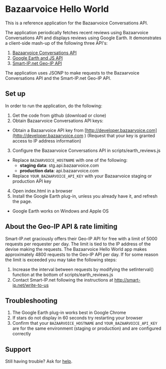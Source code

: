 # Bazaarvoice Hello World
This is a reference application for the Bazaarvoice Conversations API.

The application periodically fetches recent reviews using Bazaarvoice Conversations API and displays reviews using Google Earth.
It demonstrates a client-side mash-up of the following three API's:

1. [Bazaarvoice Conversations API](https://developer.bazaarvoice.com/docs/read/conversations)
2. [Google Earth and JS API](https://developers.google.com/earth/)
3. [Smart-IP.net Geo-IP API](http://smart-ip.net/geoip-api)

The application uses JSONP to make requests to the Bazaarvoice Conversations API and the Smart-IP.net Geo-IP API.

## Set up
In order to run the application, do the following:

1. Get the code from github (download or clone)
2. Obtain Bazaarvoice Conversations API keys:
 * Obtain a Bazaarvoice API key from [http://developer.bazaarvoice.com](http://developer.bazaarvoice.com ) (Request that your key is granted access to IP address information)
3. Configure the Bazaarvoice Conversations API in scripts/earth_reviews.js
 * Replace `BAZAARVOICE_HOSTNAME` with one of the following:
    * __staging data__: stg.api.bazaarvoice.com
    * __production data__: api.bazaarvoice.com
 * Replace `YOUR_BAZAARVOICE_API_KEY` with your Bazaarvoice staging or production API key
4. Open index.html in a browser
5. Install the Google Earth plug-in, unless you already have it, and refresh the page.
 * Google Earth works on Windows and Apple OS

## About the Geo-IP API & rate limiting

Smart-IP.net graciously offers their Geo-IP API for free with a limit of 5000 requests per requester per day. The limit is tied to the IP address of the devise making the requests. The Bazaarvoice Hello World app makes approximately 4800 requests to the Geo-IP API per day. If for some reason the limit is exceeded you may take the following steps:

1. Increase the interval between requests by modifying the setInterval() function at the bottom of scripts/earth_reviews.js
2.  Contact Smart-IP.net following the instructions at http://smart-ip.net/write-to-us

## Troubleshooting
1. The Google Earth plug-in works best in Google Chrome
2. If stars do not display in 60 seconds try restarting your browser
3. Confirm that your  `BAZAARVOICE_HOSTNAME` and `YOUR_BAZAARVOICE_API_KEY` are for the same environment (staging or production) and are configured correctly

## Support
Still having trouble? Ask for [help](https://developer.bazaarvoice.com/forum).